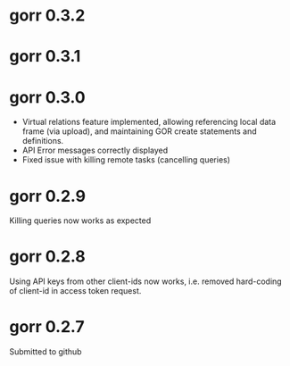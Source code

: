 # gorr 0.3.2

# gorr 0.3.1

# gorr 0.3.0

* Virtual relations feature implemented, allowing referencing local data frame (via upload), and maintaining GOR create statements and definitions.
* API Error messages correctly displayed
* Fixed issue with killing remote tasks (cancelling queries)

# gorr 0.2.9

Killing queries now works as expected 

# gorr 0.2.8

Using API keys from other client-ids now works, i.e. removed hard-coding of client-id in access token request.

# gorr 0.2.7

Submitted to github
